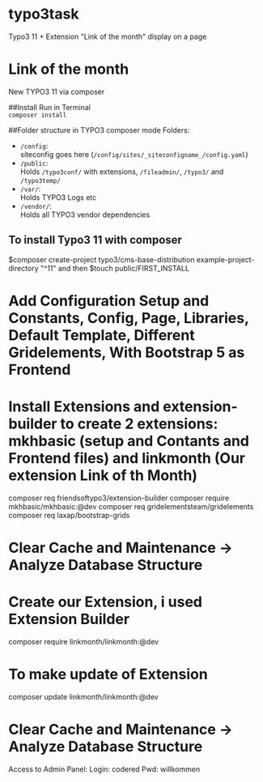 # typo3task
Typo3 11 + Extension "Link of the month" display on a page

# Link of the month

New TYPO3 11 via composer


##Install
Run in Terminal <br />
`composer install`

##Folder structure in TYPO3 composer mode
Folders:<br />
* `/config`:<br />
siteconfig goes here (`/config/sites/_siteconfigname_/config.yaml`)
* `/public`: <br />
Holds `/typo3conf/` with extensions, `/fileadmin/`, `/typo3/` and `/typo3temp/`
* `/var/`:<br />
Holds TYPO3 Logs etc
* `/vendor/`:<br />
Holds all TYPO3 vendor dependencies


## To install Typo3 11 with composer

$composer create-project typo3/cms-base-distribution example-project-directory "^11"
and then
$touch public/FIRST_INSTALL


# Add Configuration Setup and Constants, Config, Page, Libraries, Default Template, Different Gridelements, With Bootstrap 5 as Frontend
# Install Extensions and extension-builder to create 2 extensions: mkhbasic (setup and Contants and Frontend files) and linkmonth (Our extension Link of th Month)
composer req friendsoftypo3/extension-builder
composer require mkhbasic/mkhbasic:@dev
composer req gridelementsteam/gridelements
composer req laxap/bootstrap-grids
# Clear Cache and Maintenance -> Analyze Database Structure

# Create our Extension, i used Extension Builder 
composer require linkmonth/linkmonth:@dev

# To make update of Extension
composer update linkmonth/linkmonth:@dev
# Clear Cache and Maintenance -> Analyze Database Structure



Access to Admin Panel:
Login: codered
Pwd: willkommen
